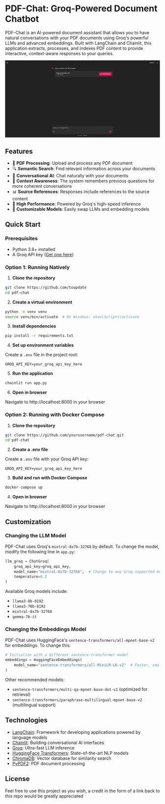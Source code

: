 # PDF-Chat: Groq-Powered Document Chatbot

PDF-Chat is an AI-powered document assistant that allows you to have natural conversations with your PDF documents using Groq's powerful LLMs and advanced embeddings. Built with LangChain and Chainlit, this application extracts, processes, and indexes PDF content to provide interactive, context-aware responses to your queries.

![PDF-Chat Demo](elements/image.png)

## Features

- 📄 **PDF Processing**: Upload and process any PDF document
- 🔍 **Semantic Search**: Find relevant information across your documents
- 💬 **Conversational AI**: Chat naturally with your documents
- 🧠 **Context Awareness**: The system remembers previous questions for more coherent conversations
- 📊 **Source References**: Responses include references to the source content
- 🚀 **High Performance**: Powered by Groq's high-speed inference
- 🔄 **Customizable Models**: Easily swap LLMs and embedding models

## Quick Start

### Prerequisites

- Python 3.8+ installed
- A Groq API key ([Get one here](https://console.groq.com))

### Option 1: Running Natively

1. **Clone the repository**

```bash
git clone https://github.com/toupdate
cd pdf-chat
```

2. **Create a virtual environment**

```bash
python -m venv venv
source venv/bin/activate  # On Windows: venv\Scripts\activate
```

3. **Install dependencies**

```bash
pip install -r requirements.txt
```

4. **Set up environment variables**

Create a `.env` file in the project root:

```
GROQ_API_KEY=your_groq_api_key_here
```

5. **Run the application**

```bash
chainlit run app.py
```

6. **Open in browser**

Navigate to http://localhost:8000 in your browser

### Option 2: Running with Docker Compose

1. **Clone the repository**

```bash
git clone https://github.com/yourusername/pdf-chat.git
cd pdf-chat
```

2. **Create a .env file**

Create a `.env` file with your Groq API key:

```
GROQ_API_KEY=your_groq_api_key_here
```

3. **Build and run with Docker Compose**

```bash
docker compose up
```

4. **Open in browser**

Navigate to http://localhost:8000 in your browser

## Customization

### Changing the LLM Model

PDF-Chat uses Groq's `mixtral-8x7b-32768` by default. To change the model, modify the following line in `app.py`:

```python
llm_groq = ChatGroq(
    groq_api_key=groq_api_key, 
    model_name="mixtral-8x7b-32768",  # Change to any Groq supported model
    temperature=0.2
)
```

Available Groq models include:
- `llama3-8b-8192`
- `llama3-70b-8192`
- `mixtral-8x7b-32768`
- `gemma-7b-it`

### Changing the Embeddings Model

PDF-Chat uses HuggingFace's `sentence-transformers/all-mpnet-base-v2` for embeddings. To change this:

```python
# Initialize with a different sentence-transformer model
embeddings = HuggingFaceEmbeddings(
    model_name="sentence-transformers/all-MiniLM-L6-v2"  # Faster, smaller model
)
```

Other recommended models:
- `sentence-transformers/multi-qa-mpnet-base-dot-v1` (optimized for retrieval)
- `sentence-transformers/paraphrase-multilingual-mpnet-base-v2` (multilingual support)

## Technologies

- [LangChain](https://github.com/langchain-ai/langchain): Framework for developing applications powered by language models
- [Chainlit](https://github.com/Chainlit/chainlit): Building conversational AI interfaces
- [Groq](https://groq.com): Ultra-fast LLM inference
- [HuggingFace Transformers](https://huggingface.co/docs/transformers/index): State-of-the-art NLP models
- [ChromaDB](https://github.com/chroma-core/chroma): Vector database for similarity search
- [PyPDF2](https://github.com/py-pdf/pypdf): PDF document processing

## License

Feel free to use this project as you wish, a credit in the form of a link back to this repo would be greatly appreciated